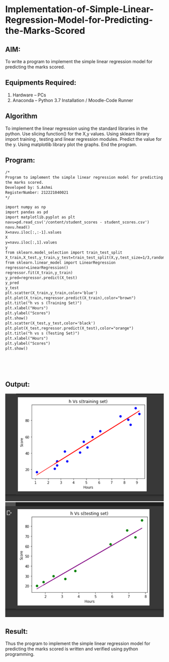 # Implementation-of-Simple-Linear-Regression-Model-for-Predicting-the-Marks-Scored

## AIM:
To write a program to implement the simple linear regression model for predicting the marks scored.

## Equipments Required:
1. Hardware – PCs
2. Anaconda – Python 3.7 Installation / Moodle-Code Runner

## Algorithm
To implement the linear regression using the standard libraries in the python.
Use slicing function() for the X,y values.
Using sklearn library import training , testing and linear regression modules.
Predict the value for the y.
Using matplotlib library plot the graphs.
End the program.

## Program:
```
/*
Program to implement the simple linear regression model for predicting the marks scored.
Developed by: S.Ashmi
RegisterNumber: 212221040021 
*/
```
~~~
import numpy as np
import pandas as pd
import matplotlib.pyplot as plt
navu=pd.read_csv('/content/student_scores - student_scores.csv')
navu.head()
X=navu.iloc[:,:-1].values
X
y=navu.iloc[:,1].values
y
from sklearn.model_selection import train_test_split
X_train,X_test,y_train,y_test=train_test_split(X,y,test_size=1/3,random_state=0)
from sklearn.linear_model import LinearRegression
regressor=LinearRegression()
regressor.fit(X_train,y_train)
y_pred=regressor.predict(X_test)
y_pred
y_test
plt.scatter(X_train,y_train,color='blue')
plt.plot(X_train,regressor.predict(X_train),color="brown")
plt.title("h vs s (Training Set)")
plt.xlabel("Hours")
plt.ylabel("Scores")
plt.show()
plt.scatter(X_test,y_test,color='black')
plt.plot(X_test,regressor.predict(X_test),color="orange")
plt.title("h vs s (Testing Set)")
plt.xlabel("Hours")
plt.ylabel("Scores")
plt.show()



    

~~~

## Output:
![GITHUB LOGO](EX1.png)
![GITHUB LOGO](EX.png)





## Result:
Thus the program to implement the simple linear regression model for predicting the marks scored is written and verified using python programming.
